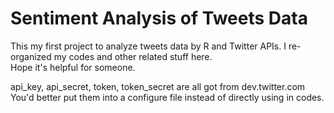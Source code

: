 # Sentiment Analysis of Tweets Data
This my first project to analyze tweets data by R and Twitter APIs.
I re-organized my codes and other related stuff here.  
Hope it's helpful for someone.

api_key, api_secret, token, token_secret are all got from dev.twitter.com  
You'd better put them into a configure file instead of directly using in codes.

